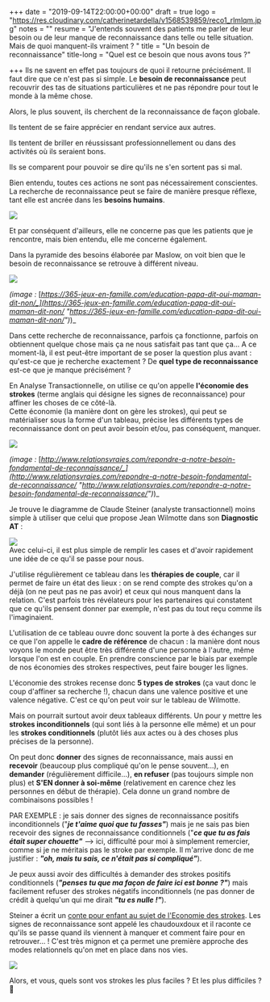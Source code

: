 +++
date = "2019-09-14T22:00:00+00:00"
draft = true
logo = "https://res.cloudinary.com/catherinetardella/v1568539859/reco1_rlmlqm.jpg"
notes = ""
resume = "J'entends souvent des patients me parler de leur besoin ou de leur manque de reconnaissance dans telle ou telle situation. Mais de quoi manquent-ils vraiment ? "
title = "Un besoin de reconnaissance"
title-long = "Quel est ce besoin que nous avons tous ?"

+++
Ils ne savent en effet pas toujours de quoi il retourne précisément. Il faut dire que ce n'est pas si simple. Le **besoin de reconnaissance** peut recouvrir des tas de situations particulières et ne pas répondre pour tout le monde à la même chose.

Alors, le plus souvent, ils cherchent de la reconnaissance de façon globale.

Ils tentent de se faire apprécier en rendant service aux autres.

Ils tentent de briller en réussissant professionnellement ou dans des activités où ils seraient bons.

Ils se comparent pour pouvoir se dire qu'ils ne s'en sortent pas si mal.

Bien entendu, toutes ces actions ne sont pas nécessairement conscientes. La recherche de reconnaissance peut se faire de manière presque réflexe, tant elle est ancrée dans les **besoins humains**.

![](https://res.cloudinary.com/catherinetardella/v1568540103/reco3_gnhwsq.jpg)

Et par conséquent d'ailleurs, elle ne concerne pas que les patients que je rencontre, mais bien entendu, elle me concerne également.

Dans la pyramide des besoins élaborée par Maslow, on voit bien que le besoin de reconnaissance se retrouve à différent niveau.

![](https://res.cloudinary.com/catherinetardella/v1568540767/besoins_z5ktm5.jpg)

_(image :_ [_https://365-jeux-en-famille.com/education-papa-dit-oui-maman-dit-non/_](https://365-jeux-en-famille.com/education-papa-dit-oui-maman-dit-non/ "https://365-jeux-en-famille.com/education-papa-dit-oui-maman-dit-non/")_)_

Dans cette recherche de reconnaissance, parfois ça fonctionne, parfois on obtiennent quelque chose mais ça ne nous satisfait pas tant que ça... A ce moment-là, il est peut-être important de se poser la question plus avant : qu'est-ce que je recherche exactement ? De **quel type de reconnaissance** est-ce que je manque précisément ?

En Analyse Transactionnelle, on utilise ce qu'on appelle **l'économie des strokes** (terme anglais qui désigne les signes de reconnaissance) pour affiner les choses de ce côté-là.  
Cette économie (la manière dont on gère les strokes), qui peut se matérialiser sous la forme d'un tableau, précise les différents types de reconnaissance dont on peut avoir besoin et/ou, pas conséquent, manquer.

![](https://res.cloudinary.com/catherinetardella/v1568541309/gestion-strokes_f1cgjp.jpg)

_(image :_ [_http://www.relationsvraies.com/repondre-a-notre-besoin-fondamental-de-reconnaissance/_](http://www.relationsvraies.com/repondre-a-notre-besoin-fondamental-de-reconnaissance/ "http://www.relationsvraies.com/repondre-a-notre-besoin-fondamental-de-reconnaissance/")_)_

Je trouve le diagramme de Claude Steiner (analyste transactionnel) moins simple à utiliser que celui que propose Jean Wilmotte dans son **Diagnostic AT** : 

![](https://res.cloudinary.com/catherinetardella/v1568541846/Diag_p0xfje.jpg)  
Avec celui-ci, il est plus simple de remplir les cases et d'avoir rapidement une idée de ce qu'il se passe pour nous.

J'utilise régulièrement ce tableau dans les **thérapies de couple**, car il permet de faire un état des lieux : on se rend compte des strokes qu'on a déjà (on ne peut pas ne pas avoir) et ceux qui nous manquent dans la relation. C'est parfois très révélateurs pour les partenaires qui constatent que ce qu'ils pensent donner par exemple, n'est pas du tout reçu comme ils l'imaginaient. 

L'utilisation de ce tableau ouvre donc souvent la porte à des échanges sur ce que l'on appelle le **cadre de référence** de chacun : la manière dont nous voyons le monde peut être très différente d'une personne à l'autre, même lorsque l'on est en couple. En prendre conscience par le biais par exemple de nos économies des strokes respectives, peut faire bouger les lignes.

L'économie des strokes recense donc **5 types de strokes** (ça vaut donc le coup d'affiner sa recherche !), chacun dans une valence positive et une valence négative. C'est ce qu'on peut voir sur le tableau de Wilmotte.

Mais on pourrait surtout avoir deux tableaux différents. Un pour y mettre les **strokes inconditionnels** (qui sont liés à la personne elle même) et un pour les **strokes conditionnels** (plutôt liés aux actes ou à des choses plus précises de la personne).

  
On peut donc **donner** des signes de reconnaissance, mais aussi en **recevoir** (beaucoup plus compliqué qu'on le pense souvent...), en **demander** (régulièrement difficile...), **en refuser** (pas toujours simple non plus) et **S'EN donner à soi-même** (relativement en carence chez les personnes en début de thérapie). Cela donne un grand nombre de combinaisons possibles !

PAR EXEMPLE : je sais donner des signes de reconnaissance positifs inconditionnels ("**_je t'aime quoi que tu fasses"_**) mais je ne sais pas bien recevoir des signes de reconnaissance conditionnels ("**_ce que tu as fais était super chouette"_** --> ici, difficulté pour moi à simplement remercier, comme si je ne méritais pas le stroke par exemple. Il m'arrive donc de me justifier : **_"oh, mais tu sais, ce n'était pas si compliqué"_**).

Je peux aussi avoir des difficultés à demander des strokes positifs conditionnels (**_"penses tu que ma façon de faire ici est bonne ?"_**) mais facilement refuser des strokes négatifs inconditionnels (ne pas donner de crédit à quelqu'un qui me dirait **_"tu es nulle !"_**).

Steiner a écrit un [conte pour enfant au sujet de l'Economie des strokes](https://www.decitre.fr/livres/le-conte-chaud-et-doux-des-chaudoudoux-9782729610005.html). Les signes de reconnaissance sont appelé les chaudouxdoux et il raconte ce qu'ils se passe quand ils viennent à manquer et comment faire pour en retrouver... ! C'est très mignon et ça permet une première approche des modes relationnels qu'on met en place dans nos vies.

![](https://res.cloudinary.com/catherinetardella/v1568541271/steiner_reco_bdjtod.jpg)

Alors, et vous, quels sont vos strokes les plus faciles ? Et les plus difficiles ? 🙂